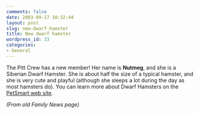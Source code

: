 ```yaml
---
comments: false
date: 2003-09-27 10:32:44
layout: post
slug: new-dwarf-hamster
title: New dwarf hamster
wordpress_id: 33
categories:
- General
---
```


The Pitt Crew has a new member!  Her name is **Nutmeg**, and she is a Siberian Dwarf Hamster.  She is about half the size of a typical hamster, and she is very cute and playful (although she sleeps a lot during the day as most hamsters do).  You can learn more about Dwarf Hamsters on the [PetSmart web site](http://www.petsmart.com/small_animal/answers/breed_guide/articles/article_4075.shtml).




_(From old Family News page)_



